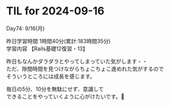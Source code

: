 # TIL for 2024-09-16

Day74: 9/16(月)  
  
昨日学習時間 1時間40分(累計:183時間35分)  
学習内容 【Rails基礎12復習・13】  

昨日もなんかダラダラとやってしまっていた気がします・・  
ただ、隙間時間を見つけながらちょこちょこ進めれた気がするので  
そういうところには成長を感じます。  

毎日の5分、10分を無駄にせず、意識して  
できることをやっていくように心がけたいです。🙏  